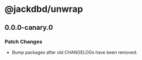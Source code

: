# @jackdbd/unwrap

## 0.0.0-canary.0

### Patch Changes

- Bump packages after old CHANGELOGs have been removed.
